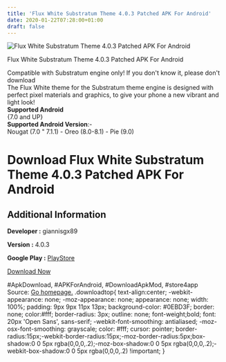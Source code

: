 ```yaml
---
title: 'Flux White Substratum Theme 4.0.3 Patched APK For Android'
date: 2020-01-22T07:28:00+01:00
draft: false
---
```


![Flux White Substratum Theme 4.0.3 Patched APK For Android](https://i1.wp.com/apkhome.net/wp-content/uploads/2020/01/Flux-White-Substratum-Theme-4.0.3-Patched.png "Flux White Substratum Theme 4.0.3 Patched APK For Android")

  

Flux White Substratum Theme 4.0.3 Patched APK For Android

Compatible with Substratum engine only! If you don't know it, please don't download  
The Flux White theme for the Substratum theme engine is designed with perfect pixel materials and graphics, to give your phone a new vibrant and light look!  
**Supported Android**  
{7.0 and UP}  
**Supported Android Version**:-  
Nougat (7.0 " 7.1.1) - Oreo (8.0-8.1) - Pie (9.0)

Download Flux White Substratum Theme 4.0.3 Patched APK For Android
==================================================================

Additional Information
----------------------

**Developer :** giannisgx89

**Version :** 4.0.3

**Google Play :** [PlayStore](https://play.google.com/store/apps/details?id=flux.white.substratum)

  

[Download Now](https://store4app.co/post/flux-white-substratum-theme-4-0-3-patched-apk-for-android_1579611749)

  
#ApkDownload, #APKForAndroid, #DownloadApkMod, #store4app  
Source: [Go homepage.](https://store4app.co/post/flux-white-substratum-theme-4-0-3-patched-apk-for-android_1579611749) .downloadtop{ text-align:center; -webkit-appearance: none; -moz-appearance: none; appearance: none; width: 100%; padding: 9px 9px 11px 13px; background-color: #0EBD3F; border: none; color:#fff; border-radius: 3px; outline: none; font-weight;bold; font: 20px 'Open Sans', sans-serif; -webkit-font-smoothing: antialiased; -moz-osx-font-smoothing: grayscale; color: #fff; cursor: pointer; border-radius:15px;-webkit-border-radius:15px;-moz-border-radius:5px;box-shadow:0 0 5px rgba(0,0,0,.2);-moz-box-shadow:0 0 5px rgba(0,0,0,.2);-webkit-box-shadow:0 0 5px rgba(0,0,0,.2) !important; }